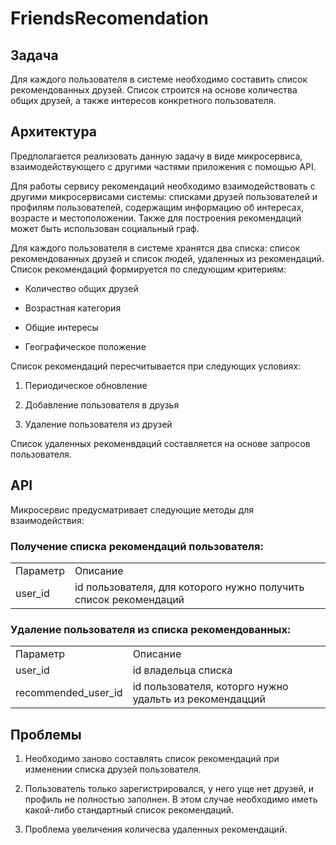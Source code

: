 # FriendsRecomendation
## Задача
Для каждого пользователя в системе необходимо составить список рекомендованных друзей. Список строится на основе количества общих друзей, а также интересов конкретного пользователя. 
## Архитектура
Предполагается реализовать данную задачу в виде микросервиса, взаимодействующего с другими частями приложения с помощью API.

Для работы сервису рекомендаций необходимо взаимодействовать с другими микросервисами системы: списками друзей пользователей и профилям пользователей, содержащим информацию об интересах, возрасте и местоположении. Также для построения рекомендаций может быть использован социальный граф.

Для каждого пользователя в системе хранятся два списка: список рекомендованных друзей и список людей, удаленных из рекомендаций.
Список рекомендаций формируется по следующим критериям:

-	Количество общих друзей

-	Возрастная категория

-	Общие интересы

-	Географическое положение

Список рекомендаций пересчитывается при следующих условиях:

1.	Периодическое обновление

2.	Добавление пользователя в друзья

3.	Удаление пользователя из друзей

Список удаленных рекоменвдаций составляется на основе запросов пользователя.

## API
Микросервис предусматривает следующие методы для взаимодействия:

###	Получение списка рекомендаций пользователя: 
<table>
<tr>
<td>Параметр</td>
<td>Описание</td>
</tr>
<tr>
<td>user_id</td>
<td>id пользователя, для которого нужно получить список рекомендаций</td>
</tr>
</table>

###	Удаление пользователя из списка рекомендованных:
<table>
<tr>
<td>Параметр</td>
<td>Описание</td>
</tr>
<tr>
<td>user_id</td>
<td>id владельца списка</td>
</tr>
<tr>
<td>recommended_user_id</td>
<td>id пользователя, которго нужно удальть из рекомендацций</td>
</tr>
</table>

## Проблемы
1. Необходимо заново составлять список рекомендаций при изменении списка друзей пользователя.

2. Пользователь только зарегистрировался, у него уще нет друзей, и профиль не полностью заполнен. В этом случае необходимо иметь какой-либо стандартный список рекомендаций. 

3. Проблема увеличения количесва удаленных рекомендаций.
